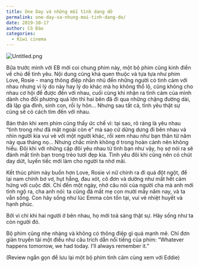 ```yaml
---
title: One Day và những mối tình dang dở
permalink: one-day-va-nhung-moi-tinh-dang-do/
date: 2019-10-17
author: Cô Đào
categories:
  - Kiwi cinema
---
```


![Untitled.png](/images/619d67d5-c4dc-4e4e-bc6f-3cf258591468/Untitled.png)


Bữa trước mình với EB mới coi chung phim này, một bộ phim cũng kinh điển về chủ đề tình yêu. Nội dung cũng khá quen thuộc và tựa tựa như phim Love, Rosie - mang thông điệp nhắn nhủ đến những người có tình cảm với nhau nhưng vì lý do này hay lý do khác mà họ không thổ lộ, cũng không cho nhau cơ hội để được đến với nhau, cuối cùng khi nhận ra tình cảm của mình dành cho đối phương quá lớn thì hai bên đã đi qua những chặng đường dài, đã lập gia đình, sinh con, rồi ly hôn... Nhưng sau tất cả, tình yêu thật sự cũng sẽ có cách tìm đến với nhau.


Bản thân khi xem phim cũng thấy ức chế vì: tại sao, rõ ràng là yêu nhau “tình trong như đã mặt ngoài còn e” mà sao cứ dửng dưng đi bên nhau và nhìn người kia vui vẻ với một người khác, rồi xem nhau như bạn thân từ năm này qua tháng nọ... Nhưng chắc mình không ở trong hoàn cảnh nên không hiểu. Đôi khi với những cặp đôi yêu nhau từ tình bạn như vậy, họ sợ nói ra sẽ đánh mất tình bạn trong trẻo tươi đẹp kia. Tình yêu đôi khi cũng nên có chút day dứt, luyến tiếc mới làm cho người ta nhớ mãi.


Kết thúc phim này buồn hơn Love, Rosie vì nữ chính ra đi quá đột ngột, để lại nam chính bơ vơ, hụt hẫng, đau xót, cô đơn và dường như mất hết cảm hứng với cuộc đời. Chỉ đến một ngày, nhờ câu nói của người cha mà anh mới tỉnh ngộ ra, cha anh nói: ta cũng đã mất mẹ con mười mấy năm nay, và ta vẫn sống. Con hãy sống như lúc Emma còn tồn tại, vui vẻ nhiệt huyết và hạnh phúc.


Bởi vì chỉ khi hai người ở bên nhau, họ mới toả sáng thật sự. Hãy sống như ta còn người đó.


Bộ phim cũng nhẹ nhàng và không có thông điệp gì quá mạnh mẽ. Chỉ đơn giản truyền tải một điều như câu trích dẫn nổi tiếng của phim: “Whatever happens tomorrow, we had today. I’ll always remember it.”


(Review ngắn gọn để lưu lại một bộ phim tình cảm cùng xem với Eddie)

